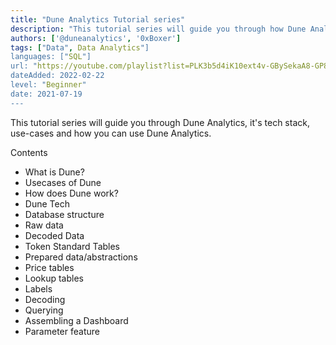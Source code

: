 ```yaml
---
title: "Dune Analytics Tutorial series"
description: "This tutorial series will guide you through how Dune Analytics works, it's technical aspects, use-cases and applications."
authors: ['@duneanalytics', '0xBoxer']
tags: ["Data", Data Analytics"]
languages: ["SQL"]
url: "https://youtube.com/playlist?list=PLK3b5d4iK10ext4v-GBySekaA8-GP8quD"
dateAdded: 2022-02-22
level: "Beginner"
date: 2021-07-19
---
```


This tutorial series will guide you through Dune Analytics, it's tech stack, use-cases and how you can use Dune Analytics.

Contents
- What is Dune?
- Usecases of Dune
- How does Dune work?
- Dune Tech
- Database structure
- Raw data
- Decoded Data
- Token Standard Tables
- Prepared data/abstractions
- Price tables
- Lookup tables
- Labels
- Decoding
- Querying
- Assembling a Dashboard
- Parameter feature